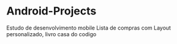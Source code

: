 # Android-Projects
Estudo de desenvolvimento mobile
Lista de compras com Layout personalizado, livro casa do codigo
